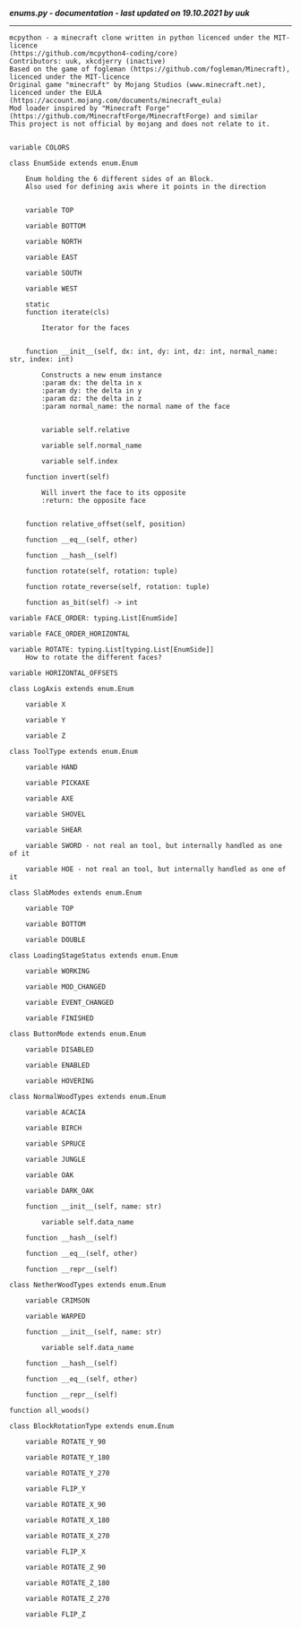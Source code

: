 ***enums.py - documentation - last updated on 19.10.2021 by uuk***
___

    mcpython - a minecraft clone written in python licenced under the MIT-licence 
    (https://github.com/mcpython4-coding/core)
    Contributors: uuk, xkcdjerry (inactive)
    Based on the game of fogleman (https://github.com/fogleman/Minecraft), licenced under the MIT-licence
    Original game "minecraft" by Mojang Studios (www.minecraft.net), licenced under the EULA
    (https://account.mojang.com/documents/minecraft_eula)
    Mod loader inspired by "Minecraft Forge" (https://github.com/MinecraftForge/MinecraftForge) and similar
    This project is not official by mojang and does not relate to it.


    variable COLORS

    class EnumSide extends enum.Enum
        
        Enum holding the 6 different sides of an Block.
        Also used for defining axis where it points in the direction


        variable TOP

        variable BOTTOM

        variable NORTH

        variable EAST

        variable SOUTH

        variable WEST

        static
        function iterate(cls)
            
            Iterator for the faces


        function __init__(self, dx: int, dy: int, dz: int, normal_name: str, index: int)
            
            Constructs a new enum instance
            :param dx: the delta in x
            :param dy: the delta in y
            :param dz: the delta in z
            :param normal_name: the normal name of the face


            variable self.relative

            variable self.normal_name

            variable self.index

        function invert(self)
            
            Will invert the face to its opposite
            :return: the opposite face


        function relative_offset(self, position)

        function __eq__(self, other)

        function __hash__(self)

        function rotate(self, rotation: tuple)

        function rotate_reverse(self, rotation: tuple)

        function as_bit(self) -> int

    variable FACE_ORDER: typing.List[EnumSide]

    variable FACE_ORDER_HORIZONTAL

    variable ROTATE: typing.List[typing.List[EnumSide]]
        How to rotate the different faces?

    variable HORIZONTAL_OFFSETS

    class LogAxis extends enum.Enum

        variable X

        variable Y

        variable Z

    class ToolType extends enum.Enum

        variable HAND

        variable PICKAXE

        variable AXE

        variable SHOVEL

        variable SHEAR

        variable SWORD - not real an tool, but internally handled as one of it

        variable HOE - not real an tool, but internally handled as one of it

    class SlabModes extends enum.Enum

        variable TOP

        variable BOTTOM

        variable DOUBLE

    class LoadingStageStatus extends enum.Enum

        variable WORKING

        variable MOD_CHANGED

        variable EVENT_CHANGED

        variable FINISHED

    class ButtonMode extends enum.Enum

        variable DISABLED

        variable ENABLED

        variable HOVERING

    class NormalWoodTypes extends enum.Enum

        variable ACACIA

        variable BIRCH

        variable SPRUCE

        variable JUNGLE

        variable OAK

        variable DARK_OAK

        function __init__(self, name: str)

            variable self.data_name

        function __hash__(self)

        function __eq__(self, other)

        function __repr__(self)

    class NetherWoodTypes extends enum.Enum

        variable CRIMSON

        variable WARPED

        function __init__(self, name: str)

            variable self.data_name

        function __hash__(self)

        function __eq__(self, other)

        function __repr__(self)

    function all_woods()

    class BlockRotationType extends enum.Enum

        variable ROTATE_Y_90

        variable ROTATE_Y_180

        variable ROTATE_Y_270

        variable FLIP_Y

        variable ROTATE_X_90

        variable ROTATE_X_180

        variable ROTATE_X_270

        variable FLIP_X

        variable ROTATE_Z_90

        variable ROTATE_Z_180

        variable ROTATE_Z_270

        variable FLIP_Z